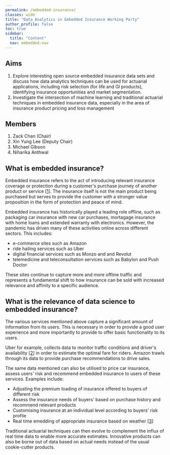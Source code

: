 ```yaml
---
permalink: /embedded-insurance/
classes: wide
title: "Data Analytics in Embedded Insurance Working Party"
author_profile: false
toc: true
sidebar:
  title: "Content"
  nav: embedded-nav
---
```


## Aims
1. Explore interesting open source embedded insurance data sets and discuss how data analytics techniques can be used for actuarial applications, including risk selection (for life and GI products), identifying insurance opportunities and market segmentation.
2. Investigate the intersection of machine learning and traditional actuarial techniques in embedded insurance data, especially in the area of insurance product pricing and loss management

## Members
1. Zack Chan (Chair) 
2. Xin Yung Lee (Deputy Chair)
3. Michael Gibson
4. Niharika Anthwal

## What is embedded insurance?
Embedded insurance refers to the act of introducing relevant insurance coverage or protection during a customer's purchase journey of another product or service [<a href="https://www.mapfre.com/en/insights/innovation/embedded-insurance/">1</a>]. The insurance itself is not the main product being purchased but serves to provide the customer with a stronger value proposition in the form of protection and peace of mind.

Embedded insurance has historically played a leading role offline, such as packaging car insurance with new car purchases, mortagage insurance with home loans and extended warranty with electronics. However, the pandemic has driven many of these activities online across different sectors. This includes:

* e-commerce sites such as Amazon
* ride hailing services such as Uber
* digital financial services such as Monzo and and Revolut
* telemedicine and teleconsultation services such as Babylon and Push Doctor

These sites continue to capture more and more offline traffic and represents a fundamental shift to how insurance can be sold with increased relevance and affinity to a specific audience. 

## What is the relevance of data science to embedded insurance?
The various services mentioned above capture a significant amount of information from its users. This is necessary in order to provide a good user experience and more importantly to provide to offer basic functionality to its users. 

Uber for example, collects data to monitor traffic conditions and driver's availability [<a href="https://www.linkedin.com/pulse/amazing-ways-uber-using-big-data-analytics-bernard-marr/">2</a>] in order to estimate the optimal fare for riders. Amazon trawls through its data to provide purchase recommendations to drive sales.

The same data mentioned can also be utilised to price car insurance, assess users' risk and recommend embedded insurance to users of these services. Examples include:

* Adjusting the premium loading of insurance offered to buyers of different risk
* Assess the insurance needs of buyers' based on purchase history and recommend relevant products
* Customising insurance at an individual level according to buyers' risk profile
* Real time emedding of appropriate insurance based on weather [<a href="https://www.droplet.sg/#/">3</a>]

Traditional actuarial techniques can then evolve to complement the influx of real time data to enable more accurate estimates. Innovative products can also be borne out of data based on actual needs instead of the usual cookie-cutter products. 

